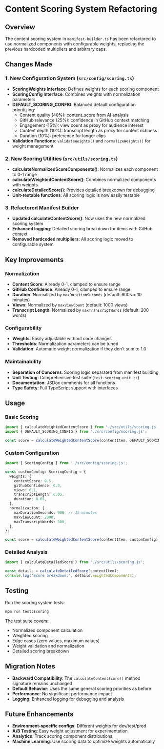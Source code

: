 # Content Scoring System Refactoring

## Overview

The content scoring system in `manifest-builder.ts` has been refactored to use normalized components with configurable weights, replacing the previous hardcoded multipliers and arbitrary caps.

## Changes Made

### 1. New Configuration System (`src/config/scoring.ts`)

- **ScoringWeights Interface**: Defines weights for each scoring component
- **ScoringConfig Interface**: Combines weights with normalization parameters
- **DEFAULT_SCORING_CONFIG**: Balanced default configuration prioritizing:
  - Content quality (40%): content_score from AI analysis
  - GitHub relevance (25%): confidence in GitHub context matching
  - Engagement (15%): view count as proxy for audience interest
  - Content depth (10%): transcript length as proxy for content richness
  - Duration (10%): preference for longer clips
- **Validation Functions**: `validateWeights()` and `normalizeWeights()` for weight management

### 2. New Scoring Utilities (`src/utils/scoring.ts`)

- **calculateNormalizedScoreComponents()**: Normalizes each component to 0-1 range
- **calculateWeightedContentScore()**: Combines normalized components with weights
- **calculateDetailedScore()**: Provides detailed breakdown for debugging
- **Unit-testable functions**: All scoring logic is now easily testable

### 3. Refactored Manifest Builder

- **Updated calculateContentScore()**: Now uses the new normalized scoring system
- **Enhanced logging**: Detailed scoring breakdown for items with GitHub context
- **Removed hardcoded multipliers**: All scoring logic moved to configurable system

## Key Improvements

### Normalization
- **Content Score**: Already 0-1, clamped to ensure range
- **GitHub Confidence**: Already 0-1, clamped to ensure range  
- **Duration**: Normalized by `maxDurationSeconds` (default: 600s = 10 minutes)
- **Views**: Normalized by `maxViewCount` (default: 1000 views)
- **Transcript Length**: Normalized by `maxTranscriptWords` (default: 200 words)

### Configurability
- **Weights**: Easily adjustable without code changes
- **Thresholds**: Normalization parameters can be tuned
- **Validation**: Automatic weight normalization if they don't sum to 1.0

### Maintainability
- **Separation of Concerns**: Scoring logic separated from manifest building
- **Unit Testing**: Comprehensive test suite (`test-scoring-unit.ts`)
- **Documentation**: JSDoc comments for all functions
- **Type Safety**: Full TypeScript support with interfaces

## Usage

### Basic Scoring
```typescript
import { calculateWeightedContentScore } from './src/utils/scoring.js';
import { DEFAULT_SCORING_CONFIG } from './src/config/scoring.js';

const score = calculateWeightedContentScore(contentItem, DEFAULT_SCORING_CONFIG);
```

### Custom Configuration
```typescript
import { ScoringConfig } from './src/config/scoring.js';

const customConfig: ScoringConfig = {
  weights: {
    contentScore: 0.5,
    githubConfidence: 0.3,
    views: 0.1,
    transcriptLength: 0.05,
    duration: 0.05,
  },
  normalization: {
    maxDurationSeconds: 900, // 15 minutes
    maxViewCount: 2000,
    maxTranscriptWords: 300,
  },
};

const score = calculateWeightedContentScore(contentItem, customConfig);
```

### Detailed Analysis
```typescript
import { calculateDetailedScore } from './src/utils/scoring.js';

const details = calculateDetailedScore(contentItem);
console.log('Score breakdown:', details.weightedComponents);
```

## Testing

Run the scoring system tests:
```bash
npm run test:scoring
```

The test suite covers:
- Normalized component calculation
- Weighted scoring
- Edge cases (zero values, maximum values)
- Weight validation and normalization
- Detailed scoring breakdown

## Migration Notes

- **Backward Compatibility**: The `calculateContentScore()` method signature remains unchanged
- **Default Behavior**: Uses the same general scoring priorities as before
- **Performance**: No significant performance impact
- **Logging**: Enhanced logging for debugging and analysis

## Future Enhancements

- **Environment-specific configs**: Different weights for dev/test/prod
- **A/B Testing**: Easy weight adjustment for experimentation
- **Analytics**: Track scoring component distributions
- **Machine Learning**: Use scoring data to optimize weights automatically
